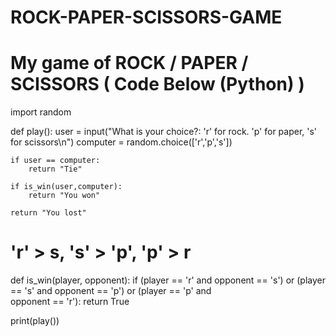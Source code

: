 # ROCK-PAPER-SCISSORS-GAME
# My game of  ROCK / PAPER / SCISSORS ( Code Below (Python) )


import random

def play():
    user = input("What is your choice?: 'r' for rock. 'p' for paper, 's' for scissors\n")
    computer = random.choice(['r','p','s'])

    if user == computer:
        return "Tie"

    if is_win(user,computer):
        return "You won"

    return "You lost"

#   'r' > s,     's' > 'p',      'p' > r


def is_win(player, opponent):
    if (player == 'r' and opponent == 's') or (player == 's' and opponent == 'p') or (player == 'p' and \
        opponent == 'r'):
        return True

print(play())

